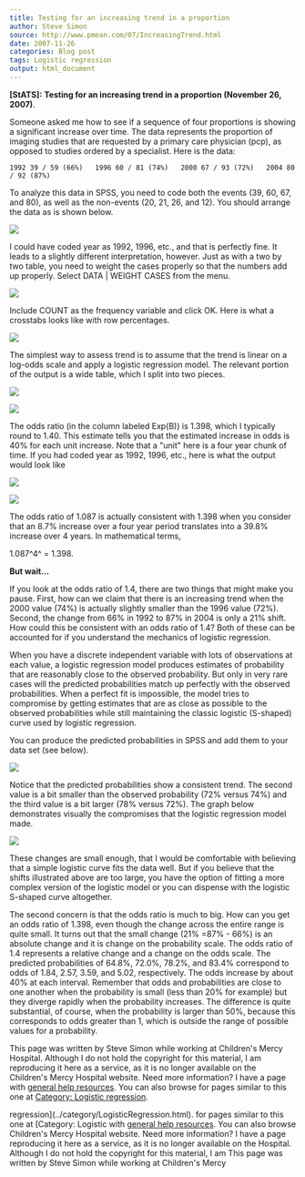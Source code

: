 ```yaml
---
title: Testing for an increasing trend in a proportion
author: Steve Simon
source: http://www.pmean.com/07/IncreasingTrend.html
date: 2007-11-26
categories: Blog post
tags: Logistic regression
output: html_document
---
```

**[StATS]:** **Testing for an increasing trend in a
proportion (November 26, 2007)**.

Someone asked me how to see if a sequence of four proportions is showing
a significant increase over time. The data represents the proportion of
imaging studies that are requested by a primary care physician (pcp), as
opposed to studies ordered by a specialist. Here is the data:

`1992 39 / 59 (66%)   1996 60 / 81 (74%)   2000 67 / 93 (72%)   2004 80 / 92 (87%)`

To analyze this data in SPSS, you need to code both the events (39, 60,
67, and 80), as well as the non-events (20, 21, 26, and 12). You should
arrange the data as is shown below.

![](http://www.pmean.com/images/images/07/IncreasingTrend01.gif)

I could have coded year as 1992, 1996, etc., and that is perfectly fine.
It leads to a slightly different interpretation, however. Just as with a
two by two table, you need to weight the cases properly so that the
numbers add up properly. Select DATA | WEIGHT CASES from the menu.

![](http://www.pmean.com/images/images/07/IncreasingTrend02.gif)

Include COUNT as the frequency variable and click OK. Here is what a
crosstabs looks like with row percentages.

![](http://www.pmean.com/images/images/07/IncreasingTrend03.gif)

The simplest way to assess trend is to assume that the trend is linear
on a log-odds scale and apply a logistic regression model. The relevant
portion of the output is a wide table, which I split into two pieces.

![](http://www.pmean.com/images/images/07/IncreasingTrend04.gif)

![](http://www.pmean.com/images/images/07/IncreasingTrend05.gif)

The odds ratio (in the column labeled Exp(B)) is 1.398, which I
typically round to 1.40. This estimate tells you that the estimated
increase in odds is 40% for each unit increase. Note that a "unit"
here is a four year chunk of time. If you had coded year as 1992, 1996,
etc., here is what the output would look like

![](http://www.pmean.com/images/images/07/IncreasingTrend06.gif)

![](http://www.pmean.com/images/images/07/IncreasingTrend07.gif)

The odds ratio of 1.087 is actually consistent with 1.398 when you
consider that an 8.7% increase over a four year period translates into a
39.8% increase over 4 years. In mathematical terms,

1.087^4^ = 1.398.

**But wait...**

If you look at the odds ratio of 1.4, there are two things that might
make you pause. First, how can we claim that there is an increasing
trend when the 2000 value (74%) is actually slightly smaller than the
1996 value (72%). Second, the change from 66% in 1992 to 87% in 2004 is
only a 21% shift. How could this be consistent with an odds ratio of
1.4?   Both of these can be accounted for if you understand the mechanics
of logistic regression.

When you have a discrete independent variable with lots of observations
at each value, a logistic regression model produces estimates of
probability that are reasonably close to the observed probability. But
only in very rare cases will the predicted probabilities match up
perfectly with the observed probabilities. When a perfect fit is
impossible, the model tries to compromise by getting estimates that are
as close as possible to the observed probabilities while still
maintaining the classic logistic (S-shaped) curve used by logistic
regression.

You can produce the predicted probabilities in SPSS and add them to your
data set (see below).

![](http://www.pmean.com/images/images/07/IncreasingTrend08.gif)

Notice that the predicted probabilities show a consistent trend. The
second value is a bit smaller than the observed probability (72% versus
74%) and the third value is a bit larger (78% versus 72%). The graph
below demonstrates visually the compromises that the logistic regression
model made.

![](http://www.pmean.com/images/images/07/IncreasingTrend09.gif)

These changes are small enough, that I would be comfortable with
believing that a simple logistic curve fits the data well. But if you
believe that the shifts illustrated above are too large, you have the
option of fitting a more complex version of the logistic model or you
can dispense with the logistic S-shaped curve altogether.

The second concern is that the odds ratio is much to big. How can you
get an odds ratio of 1.398, even though the change across the entire
range is quite small. It turns out that the small change (21% =87% -
66%) is an absolute change and it is change on the probability scale.
The odds ratio of 1.4 represents a relative change and a change on the
odds scale. The predicted probabilities of 64.8%, 72.0%, 78.2%, and
83.4% correspond to odds of 1.84, 2.57, 3.59, and 5.02, respectively.
The odds increase by about 40% at each interval. Remember that odds and
probabilities are close to one another when the probability is small
(less than 20% for example) but they diverge rapidly when the
probability increases. The difference is quite substantial, of course,
when the probability is larger than 50%, because this corresponds to
odds greater than 1, which is outside the range of possible values for a
probability.

This page was written by Steve Simon while working at Children's Mercy
Hospital. Although I do not hold the copyright for this material, I am
reproducing it here as a service, as it is no longer available on the
Children's Mercy Hospital website. Need more information? I have a page
with [general help resources](../GeneralHelp.html). You can also browse
for pages similar to this one at [Category: Logistic
regression](../category/LogisticRegression.html).
<!---More--->
regression](../category/LogisticRegression.html).
for pages similar to this one at [Category: Logistic
with [general help resources](../GeneralHelp.html). You can also browse
Children's Mercy Hospital website. Need more information? I have a page
reproducing it here as a service, as it is no longer available on the
Hospital. Although I do not hold the copyright for this material, I am
This page was written by Steve Simon while working at Children's Mercy

<!---Do not use
**[StATS]:** **Testing for an increasing trend in a
This page was written by Steve Simon while working at Children's Mercy
Hospital. Although I do not hold the copyright for this material, I am
reproducing it here as a service, as it is no longer available on the
Children's Mercy Hospital website. Need more information? I have a page
with [general help resources](../GeneralHelp.html). You can also browse
for pages similar to this one at [Category: Logistic
regression](../category/LogisticRegression.html).
--->

